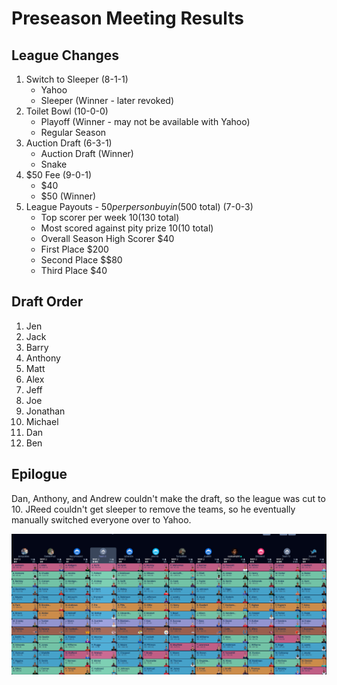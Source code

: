 # Preseason Meeting Results

## League Changes

1. Switch to Sleeper (8-1-1)
    * Yahoo
    * Sleeper (Winner - later revoked)
2. Toilet Bowl (10-0-0)
     * Playoff (Winner - may not be available with Yahoo)
     * Regular Season
3.  Auction Draft (6-3-1)
     * Auction Draft (Winner)
     * Snake
4.  $50 Fee (9-0-1)
    * $40
    * $50 (Winner)
3.  League Payouts - $50 per person buy in ($500 total) (7-0-3)
    - Top scorer per week $10 ($130 total)
    - Most scored against pity prize $10 ($10 total)
    - Overall Season High Scorer $40
    - First Place $200
    - Second Place $$80
    - Third Place $40


## Draft Order

1. Jen
2. Jack
3. Barry
4. Anthony
5. Matt
6. Alex
7. Jeff
8. Joe
9. Jonathan
10. Michael
11. Dan
12. Ben


## Epilogue

Dan, Anthony, and Andrew couldn't make the draft, so the league was cut to 10.  JReed couldn't get sleeper to remove the teams, so he eventually manually switched everyone over to Yahoo.


![Draft](/2021/Preseason/image.png)